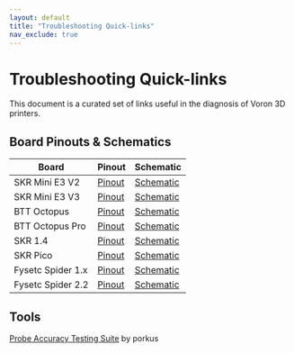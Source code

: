 ```yaml
---
layout: default
title: "Troubleshooting Quick-links"
nav_exclude: true
---
```

# Troubleshooting Quick-links
This document is a curated set of links useful in the diagnosis of Voron 3D printers.


## Board Pinouts & Schematics

Board | Pinout | Schematic
--- | --- | ---
SKR Mini E3 V2 | [Pinout](https://github.com/bigtreetech/BIGTREETECH-SKR-mini-E3/blob/master/hardware/BTT%20SKR%20MINI%20E3%20V2.0/Hardware/BTT%20SKR%20MINI%20E3%20V2.0-PIN.pdf) | [Schematic](https://github.com/bigtreetech/BIGTREETECH-SKR-mini-E3/blob/master/hardware/BTT%20SKR%20MINI%20E3%20V2.0/Hardware/BTT%20SKR%20MINI%20E3%20V2.0SCHpdf.PDF)
SKR Mini E3 V3 | [Pinout](https://github.com/bigtreetech/BIGTREETECH-SKR-mini-E3/blob/master/hardware/BTT%20SKR%20MINI%20E3%20V3.0/Hardware/BTT%20E3%20SKR%20MINI%20V3.0_PIN.pdf) | [Schematic](https://github.com/bigtreetech/BIGTREETECH-SKR-mini-E3/blob/master/hardware/BTT%20SKR%20MINI%20E3%20V3.0/Hardware/BTT%20E3%20SKR%20MINI%20V3.0_SCH.pdf)
BTT Octopus | [Pinout](https://github.com/GadgetAngel/BTT_Octopus_Color_PIN_Diagram/blob/main/BTT_Octopus_V1.1_Color_PIN_Diagram/BIGTREETECH-Octopus-V1.1-color-PIN.pdf) | [Schematic](https://github.com/bigtreetech/BIGTREETECH-OCTOPUS-V1.0/blob/master/Hardware/BIGTREETECH%20Octopus.pdf) 
BTT Octopus Pro | [Pinout](https://github.com/GadgetAngel/BTT_Octopus_Color_PIN_Diagram/blob/main/BTT_Octopus_Pro_V1.0_Color_PIN_Diagram/BIGTREETECH_Octopus_Pro-V1.0-original-PIN.pdf) | [Schematic](https://github.com/bigtreetech/BIGTREETECH-OCTOPUS-Pro/blob/master/Hardware/BIGTREETECH%20Octopus%20Pro_SCH.pdf) 
SKR 1.4 | [Pinout](https://github.com/bigtreetech/BIGTREETECH-SKR-V1.3/blob/master/BTT%20SKR%20V1.4/Hardware/BTT%20SKR%20V1.4PIN.pdf) | [Schematic](https://github.com/bigtreetech/BIGTREETECH-SKR-V1.3/blob/master/BTT%20SKR%20V1.4/Hardware/BTT%20SKR%20V1.4-SCH.pdf) 
SKR Pico | [Pinout](https://github.com/bigtreetech/SKR-Pico/blob/master/Hardware/BTT%20SKR%20Pico%20V1.0-PIN.pdf) | [Schematic](https://github.com/bigtreetech/SKR-Pico/blob/master/Hardware/BTT%20SKR%20Pico%20V1.0-SCH.pdf)
Fysetc Spider 1.x | [Pinout](https://github.com/FYSETC/FYSETC-SPIDER/blob/main/images/Spider_V1.0_Pinout.jpg) | [Schematic](https://github.com/FYSETC/FYSETC-SPIDER/blob/main/hardware/Spider%20V1.0C%20SCH.pdf) 
Fysetc Spider 2.2 | [Pinout](https://github.com/FYSETC/FYSETC-SPIDER/blob/main/images/Spider_V2.2_Pinout.jpg) | [Schematic](https://github.com/FYSETC/FYSETC-SPIDER/blob/main/hardware/Spider%20V2.2%20SCH.pdf)

## Tools
[Probe Accuracy Testing Suite](https://github.com/sporkus/probe_accuracy_tests/tree/master) by porkus
